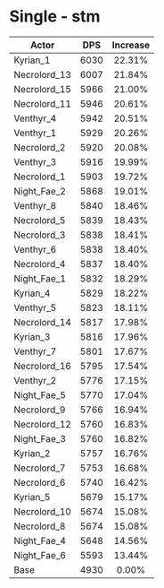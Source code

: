 # Single - stm
| Actor | DPS | Increase |
|---|:---:|:---:|
|Kyrian_1|6030|22.31%|
|Necrolord_13|6007|21.84%|
|Necrolord_15|5966|21.00%|
|Necrolord_11|5946|20.61%|
|Venthyr_4|5942|20.51%|
|Venthyr_1|5929|20.26%|
|Necrolord_2|5920|20.08%|
|Venthyr_3|5916|19.99%|
|Necrolord_1|5903|19.72%|
|Night_Fae_2|5868|19.01%|
|Venthyr_8|5840|18.46%|
|Necrolord_5|5839|18.43%|
|Necrolord_3|5838|18.41%|
|Venthyr_6|5838|18.40%|
|Necrolord_4|5837|18.40%|
|Night_Fae_1|5832|18.29%|
|Kyrian_4|5829|18.22%|
|Venthyr_5|5823|18.11%|
|Necrolord_14|5817|17.98%|
|Kyrian_3|5816|17.96%|
|Venthyr_7|5801|17.67%|
|Necrolord_16|5795|17.54%|
|Venthyr_2|5776|17.15%|
|Night_Fae_5|5770|17.04%|
|Necrolord_9|5766|16.94%|
|Necrolord_12|5760|16.83%|
|Night_Fae_3|5760|16.82%|
|Kyrian_2|5757|16.76%|
|Necrolord_7|5753|16.68%|
|Necrolord_6|5740|16.42%|
|Kyrian_5|5679|15.17%|
|Necrolord_10|5674|15.08%|
|Necrolord_8|5674|15.08%|
|Night_Fae_4|5648|14.56%|
|Night_Fae_6|5593|13.44%|
|Base|4930|0.00%|
